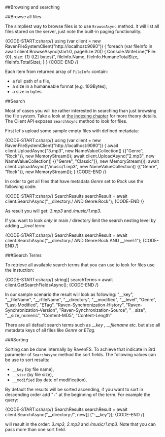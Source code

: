 ﻿##Browsing and searching

##Browse all files

The simpliest way to browse files is to use `BrowseAsync` method. It will list all files stored on the server, just note the built-in paging functionality.

{CODE-START:csharp/}
using (var client = new RavenFileSystemClient("http://localhost:9090"))
{
	foreach (var fileInfo in await client.BrowseAsync(start:0, pageSize:20))
	{
		Console.WriteLine("File: {0}, size: {1} ({2} bytes)", 
			fileInfo.Name, fileInfo.HumaneTotalSize, fileInfo.TotalSize);
	}
}
{CODE-END /}

Each item from returned array of `FileInfo` contain:

* a full path of a file,
* a size in a humaneable format (e.g. 10GBytes),
* a size in bytes.

##Search

Most of cases you will be rather interested in searching than just browsing the file system. Take a look at [the indexing chapter](../intro/indexing) for more theory details.
The Client API exposes `SearchAsync` method to look for files. 

First let's upload some sample empty files with defined metadata:

{CODE-START:csharp/}
using (var client = new RavenFileSystemClient("http://localhost:9090"))
{
	await client.UploadAsync("3.mp3", new NameValueCollection() {{"Genre", "Rock"}}, 
																	new MemoryStream());
	await client.UploadAsync("2.mp3", new NameValueCollection() {{"Genre", "Classic"}}, 
																	new MemoryStream());
	await client.UploadAsync("/music/1.mp3", new NameValueCollection() {{"Genre", "Rock"}},	
																	new MemoryStream());
}
{CODE-END /}

In order to get all files that have metadata *Genre* set to *Rock* use the following code:

{CODE-START:csharp/}
SearchResults searchResult = 
	await client.SearchAsync("__directory:/ AND Genre:Rock");
{CODE-END /}

As result you will get: *3.mp3* and */music/1.mp3*.

If you want to look _only_ in main */*  directory limit the search nesting level by adding ___level_ term:

{CODE-START:csharp/}
SearchResults searchResult = 
	await client.SearchAsync("__directory:/ AND Genre:Rock AND __level:1");
{CODE-END /}

###Search Terms

To retrieve all available search terms that you can use to look for files use the instuction:

{CODE-START:csharp/}
string[] searchTerms = await client.GetSearchFieldsAsync();
{CODE-END /}

In our sample scenario the result will look as following:
	"__key",
    "__fileName",
    "__rfileName",
    "__directory",
    "__modified",
    "__level",
    "Genre",
    "Last-Modified",
    "ETag",
    "Raven-Synchronization-History",
    "Raven-Synchronization-Version",
    "Raven-Synchronization-Source",
    "__size",
    "__size_numeric",
    "Content-MD5",
    "Content-Length"

There are all default search terms such as ___key_ , ___filename_ etc. but also all metadata keys of all files like *Genre* or *ETag*.

###Sorting

Sorting can be done internally by RavenFS. To achieve that indicate in 3rd parameter of `SearchAsync` method the sort fields. The following values can be use to sort results:

* `__key` (by file name),
* `__size` (by file size),
* `__modified` (by date of modification).

By default the results will be sorted ascending, if you want to sort in descending order add "`-`" at the beginning of the term. For example the query:

{CODE-START:csharp/}
SearchResults searchResult = 
	await client.SearchAsync("__directory:/", new[] {"-__key"});
{CODE-END /}

will result in the order: *3.mp3*, *2.mp3* and */music/1.mp3*. Note that you can pass more than one sort field.